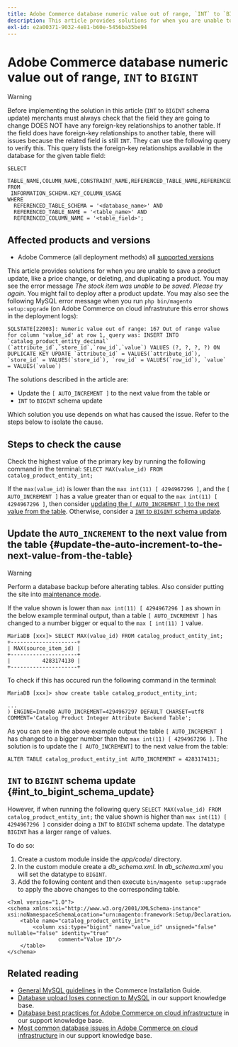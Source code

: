 ```yaml
---
title: Adobe Commerce database numeric value out of range, `INT` to `BIGINT`
description: This article provides solutions for when you are unable to save a product update, like a price change, or deleting, and duplicating a product.
exl-id: e2a00371-9032-4e81-b60e-5456ba35be94
---
```

# Adobe Commerce database numeric value out of range, `INT` to `BIGINT`

>[!WARNING]
>
>Before implementing the solution in this article (`INT` to `BIGINT` schema update) merchants must always check that the field they are going to change DOES NOT have any foreign-key relationships to another table. If the field does have foreign-key relationships to another table, there will issues because the related field is still `INT`. They can use the following query to verify this. This query lists the foreign-key relationships available in the database for the given table field: 
>```mysql
>SELECT 
>   TABLE_NAME,COLUMN_NAME,CONSTRAINT_NAME,REFERENCED_TABLE_NAME,REFERENCED_COLUMN_NAME
>FROM
>  INFORMATION_SCHEMA.KEY_COLUMN_USAGE
>WHERE
>   REFERENCED_TABLE_SCHEMA = '<database_name>' AND
>   REFERENCED_TABLE_NAME = '<table_name>' AND
>   REFERENCED_COLUMN_NAME = '<table_field>';
>```

## Affected products and versions

* Adobe Commerce (all deployment methods) all [supported versions](https://www.adobe.com/content/dam/cc/en/legal/terms/enterprise/pdfs/Adobe-Commerce-Software-Lifecycle-Policy.pdf)

This article provides solutions for when you are unable to save a product update, like a price change, or deleting, and duplicating a product. 
You may see the error message *The stock item was unable to be saved. Please try again.* You might fail to deploy after a product update. You may also see the following MySQL error message when you run `php bin/magento setup:upgrade` (on Adobe Commerce on cloud infrastruture this error shows in the deployment logs):

```mysql
SQLSTATE[22003]: Numeric value out of range: 167 Out of range value for column 'value_id' at row 1, query was: INSERT INTO `catalog_product_entity_decimal` (`attribute_id`,`store_id`,`row_id`,`value`) VALUES (?, ?, ?, ?) ON DUPLICATE KEY UPDATE `attribute_id` = VALUES(`attribute_id`), `store_id` = VALUES(`store_id`), `row_id` = VALUES(`row_id`), `value` = VALUES(`value`)
```

The solutions described in the article are:
* Update the `[ AUTO_INCREMENT ]` to the next value from the table or
* `INT` to `BIGINT` schema update

Which solution you use depends on what has caused the issue. Refer to the steps below to isolate the cause.

## Steps to check the cause


Check the highest value of the primary key by running the following command in the terminal: `SELECT MAX(value_id) FROM catalog_product_entity_int;`

If the `max(value_id)` is lower than the `max int(11) [ 4294967296 ]`, and the `[ AUTO_INCREMENT ]` has a value greater than or equal to the `max int(11) [ 4294967296 ]`, then consider [updating the `[ AUTO_INCREMENT ]` to the next value from the table](#update-the-auto-increment-to-the-next-value-from-the-table). Otherwise, consider a [`INT` to `BIGINT` schema update](#int_to_bigint_schema_update).

## Update the `AUTO_INCREMENT` to the next value from the table {#update-the-auto-increment-to-the-next-value-from-the-table}

>[!WARNING]
>
>Perform a database backup before alterating tables. Also consider putting the site into [maintenance mode](https://experienceleague.adobe.com/docs/commerce-operations/configuration-guide/setup/application-modes.html#maintenance-mode).

If the value shown is lower than `max int(11) [ 4294967296 ]` as shown in the below example terminal output, than a table `[ AUTO_INCREMENT ]` has changed to a number bigger or equal to the `max [ int(11) ]` value. 

```mariadb
MariaDB [xxx]> SELECT MAX(value_id) FROM catalog_product_entity_int;
+---------------------+
| MAX(source_item_id) |
+---------------------+
|          4283174130 |
+---------------------+
```

To check if this has occured run the following command in the terminal:

```
MariaDB [xxx]> show create table catalog_product_entity_int;

...
) ENGINE=InnoDB AUTO_INCREMENT=4294967297 DEFAULT CHARSET=utf8 COMMENT='Catalog Product Integer Attribute Backend Table';
```

As you can see in the above example output the table `[ AUTO_INCREMENT ]` has changed to a bigger number than the `max int(11) [ 4294967296 ]`. The solution is to update the `[ AUTO_INCREMENT]` to the next value from the table:

```
ALTER TABLE catalog_product_entity_int AUTO_INCREMENT = 4283174131;
```

## `INT` to `BIGINT` schema update {#int_to_bigint_schema_update}

However, if when running the following query `SELECT MAX(value_id) FROM catalog_product_entity_int;` the value shown is higher than `max int(11) [ 4294967296 ]`  consider doing a `INT` to `BIGINT` schema update. The datatype `BIGINT` has a larger range of values.

To do so:

1. Create a custom module inside the *app/code/* directory.
1. In the custom module create a *db_schema.xml*. In *db_schema.xml* you will set the datatype to `BIGINT`. 
1. Add the following content and then execute `bin/magento setup:upgrade` to apply the above changes to the corresponding table.

```
<?xml version="1.0"?>
<schema xmlns:xsi="http://www.w3.org/2001/XMLSchema-instance" xsi:noNamespaceSchemaLocation="urn:magento:framework:Setup/Declaration/Schema/etc/schema.xsd">
    <table name="catalog_product_entity_int">
        <column xsi:type="bigint" name="value_id" unsigned="false" nullable="false" identity="true"
                comment="Value ID"/>
    </table>
</schema>
```


## Related reading

* [General MySQL guidelines](https://experienceleague.adobe.com/docs/commerce-operations/installation-guide/prerequisites/database-server/mysql.html) in the Commerce Installation Guide.
* [Database upload loses connection to MySQL](https://experienceleague.adobe.com/docs/commerce-knowledge-base/kb/troubleshooting/database/database-upload-loses-connection-to-mysql.html) in our support knowledge base. 
* [Database best practices for Adobe Commerce on cloud infrastructure](https://experienceleague.adobe.com/docs/commerce-knowledge-base/kb/best-practices/database/database-best-practices-for-magento-commerce-cloud.html) in our support knowledge base.
* [Most common database issues in Adobe Commerce on cloud infrastructure](https://experienceleague.adobe.com/docs/commerce-knowledge-base/kb/best-practices/database/most-common-database-issues-in-magento-commerce-cloud.html) in our support knowledge base.
